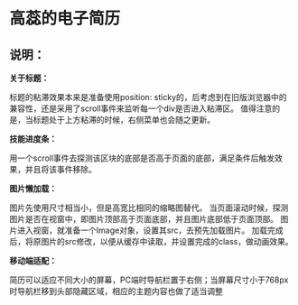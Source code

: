 # 高蕊的电子简历

## 说明：

**关于标题：**

标题的粘滞效果本来是准备使用position: sticky的，后考虑到在旧版浏览器中的兼容性，还是采用了scroll事件来监听每一个div是否进入粘滞区。 值得注意的是，当标题处于上方粘滞的时候，右侧菜单也会随之更新。

**技能进度条：**

用一个scroll事件去探测该区块的底部是否高于页面的底部，满足条件后触发效果，并且将该事件移除。

**图片懒加载：**

图片先使用尺寸相当小，但是高宽比相同的缩略图替代。 当页面滚动时候，探测图片是否在视窗中，即图片顶部高于页面底部，并且图片底部低于页面顶部。 图片进入视窗，就准备一个Image对象，设置其src，去预先加载图片。 加载完成后，将原图片的src修改，以便从缓存中读取，并设置完成的class，做动画效果。

**移动端适配：**

简历可以适应不同大小的屏幕，PC端时导航栏置于右侧；当屏幕尺寸小于768px时导航栏移到头部隐藏区域，相应的主题内容也做了适当调整